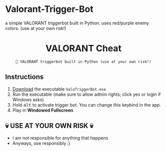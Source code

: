 # Valorant-Trigger-Bot
a simple VALORANT triggerbot built in Python. uses red/purple enemy colors. (use at your own risk!)

<div align=center>

  # VALORANT Cheat
  ```
  💎 VALORANT triggerbot built in Python (use at your own risk!)
  ```
  
</div>

## Instructions
1. [Download](https://github.com/archyteks/Valorant-Trigger-Bot/releases/latest) the executable `ValoTriggerBot.exe`
2. Run the executable (make sure to allow admin rights; click yes or login if Windows asks)
3. Hold <kbd>alt</kbd> to activate trigger bot. You can change this keybind in the app.
4. Play in **Windowed Fullscreen**.


## 💀 USE AT YOUR OWN RISK 💀
- I am not responsible for anything that happens
- Anyways, use responsibly :)
